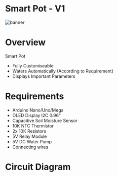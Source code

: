 # Smart Pot - V1
<a>
<img src="https://github.com/elmarcsalvador/smart-pot/assets/72746950/6bc85083-fb88-4612-8a66-0590adece316" alt="banner" />
</a>

# Overview
Smart Pot
- Fully Customiseable
- Waters Automatically (According to Requirement)
- Displays Important Parameters

# Requirements
- Arduino Nano/Uno/Mega
- OLED Display I2C 0.96"
- Capacitive Soil Moisture Sensor
- 10K NTC Thermistor
- 2x 10K Resistors
- 5V Relay Module
- 5V DC Water Pump
- Connecting wires

# Circuit Diagram
<a>
<img src=""/>
<a/>
